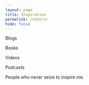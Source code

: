 ```yaml
---
layout: page
title: Inspiration
permalink: /others/
hide: false
---
```

Blogs

Books

Videos

Podcasts

People who never seize to inspire me.

